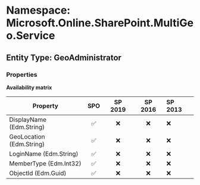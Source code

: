 # Namespace: Microsoft.Online.SharePoint.MultiGeo.Service

## Entity Type: GeoAdministrator

### Properties

**Availability matrix**

Property | SPO | SP 2019 | SP 2016 | SP 2013
----------|:---:|:-------:|:-------:|:-------
DisplayName (Edm.String) | ✅ | ❌ | ❌ | ❌
GeoLocation (Edm.String) | ✅ | ❌ | ❌ | ❌
LoginName (Edm.String) | ✅ | ❌ | ❌ | ❌
MemberType (Edm.Int32) | ✅ | ❌ | ❌ | ❌
ObjectId (Edm.Guid) | ✅ | ❌ | ❌ | ❌
